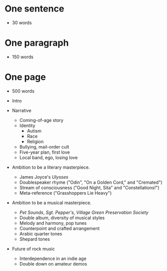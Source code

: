 # One sentence
* 30 words

# One paragraph
* 150 words

# One page
* 500 words

* Intro

* Narrative
    * Coming-of-age story
    * Identity
        * Autism
        * Race
        * Religion
    * Bullying, mail-order cult
    * Five-year plan, first love
    * Local band, ego, losing love

* Ambition to be a literary masterpiece.
    * James Joyce's *Ulysses*
    * Doublespeaker rhyme ("Odin", "On a Golden Cord," and "Cremated")
    * Stream of consciousness ("Good Night, Sita" and "Constellations!")
    * Meta-reference ("Grasshoppers Lie Heavy")

* Ambition to be a musical masterpiece.
    * *Pet Sounds*, *Sgt. Pepper's*, *Village Green Preservation Society*
    * Double album, diversity of musical styles
    * Melody and harmony, pop tunes
    * Counterpoint and crafted arrangement
    * Arabic quarter tones
    * Shepard tones

* Future of rock music
    * Interdependence in an indie age
    * Double down on amateur demos